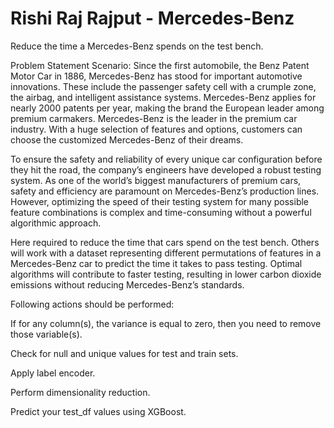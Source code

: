 # Rishi Raj Rajput - Mercedes-Benz
Reduce the time a Mercedes-Benz spends on the test bench.

Problem Statement Scenario:
Since the first automobile, the Benz Patent Motor Car in 1886, Mercedes-Benz has stood for important automotive innovations. These include the passenger safety cell with 
a crumple zone, the airbag, and intelligent assistance systems. Mercedes-Benz applies for nearly 2000 patents per year, making the brand the European leader among premium 
carmakers. Mercedes-Benz is the leader in the premium car industry. With a huge selection of features and options, customers can choose the customized Mercedes-Benz of 
their dreams.

To ensure the safety and reliability of every unique car configuration before they hit the road, the company’s engineers have developed a robust testing system. As one of 
the world’s biggest manufacturers of premium cars, safety and efficiency are paramount on Mercedes-Benz’s production lines. However, optimizing the speed of their testing
system for many possible feature combinations is complex and time-consuming without a powerful algorithmic approach.

Here required to reduce the time that cars spend on the test bench. Others will work with a dataset representing different permutations of features in a Mercedes-Benz car 
to predict the time it takes to pass testing. Optimal algorithms will contribute to faster testing, resulting in lower carbon dioxide emissions without reducing Mercedes-Benz’s 
standards.

Following actions should be performed:

If for any column(s), the variance is equal to zero, then you need to remove those variable(s).

Check for null and unique values for test and train sets.

Apply label encoder.

Perform dimensionality reduction.

Predict your test_df values using XGBoost.
